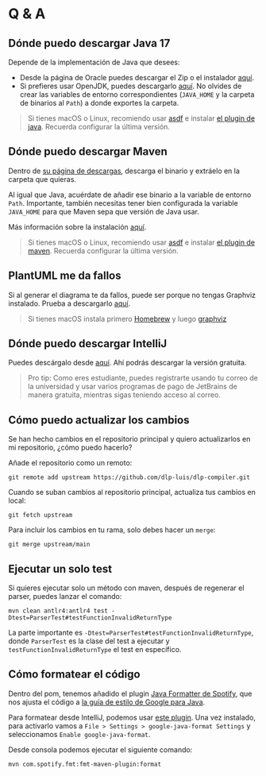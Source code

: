 # Q & A

## Dónde puedo descargar Java 17

Depende de la implementación de Java que desees:

- Desde la página de Oracle puedes descargar el Zip o el
  instalador [aquí](https://www.oracle.com/java/technologies/downloads/).
- Si prefieres usar OpenJDK, puedes descargarlo [aquí](https://jdk.java.net/17/). No olvides de crear las variables de
  entorno correspondientes (`JAVA_HOME` y la carpeta de binarios al `Path`) a donde exportes la carpeta.

> Si tienes macOS o Linux, recomiendo usar [asdf](https://github.com/asdf-vm/asdf) e instalar [el plugin de java](https://github.com/halcyon/asdf-java). Recuerda configurar la última versión.

## Dónde puedo descargar Maven

Dentro de [su página de descargas](https://maven.apache.org/download.cgi), descarga el binario y extráelo en la carpeta
que quieras.

Al igual que Java, acuérdate de añadir ese binario a la variable de entorno `Path`. Importante, también necesitas tener
bien configurada la variable `JAVA_HOME` para que Maven sepa que versión de Java usar.

Más información sobre la instalación [aquí](https://maven.apache.org/install.html).

> Si tienes macOS o Linux, recomiendo usar [asdf](https://github.com/asdf-vm/asdf) e instalar [el plugin de maven](https://github.com/halcyon/asdf-maven). Recuerda configurar la última versión.

## PlantUML me da fallos

Si al generar el diagrama te da fallos, puede ser porque no tengas Graphviz instalado. Prueba a
descargarlo [aquí](https://graphviz.org/download/).

> Si tienes macOS instala primero [Homebrew](https://brew.sh/) y luego [graphviz](https://formulae.brew.sh/formula/graphviz)

## Dónde puedo descargar IntelliJ

Puedes descárgalo desde [aquí](https://www.jetbrains.com/idea/download). Ahí podrás descargar la versión gratuita.

> Pro tip: Como eres estudiante, puedes registrarte usando tu correo de la universidad y usar varios programas de pago de JetBrains de manera gratuita, mientras sigas teniendo acceso al correo.

## Cómo puedo actualizar los cambios

Se han hecho cambios en el repositorio principal y quiero actualizarlos en mi repositorio, ¿cómo puedo hacerlo?

Añade el repositorio como un remoto:

```
git remote add upstream https://github.com/dlp-luis/dlp-compiler.git
```

Cuando se suban cambios al repositorio principal, actualiza tus cambios en local:

```
git fetch upstream
```

Para incluir los cambios en tu rama, solo debes hacer un `merge`:

```
git merge upstream/main
```

## Ejecutar un solo test

Si quieres ejecutar solo un método con maven, después de regenerar el parser, puedes lanzar el comando:

```
mvn clean antlr4:antlr4 test -Dtest=ParserTest#testFunctionInvalidReturnType
```

La parte importante es `-Dtest=ParserTest#testFunctionInvalidReturnType`, donde `ParserTest` es la clase del test a
ejecutar y `testFunctionInvalidReturnType` el test en específico.

## Cómo formatear el código

Dentro del pom, tenemos añadido el plugin [Java Formatter de Spotify](https://github.com/spotify/fmt-maven-plugin), que
nos ajusta el código a [la guía de estilo de Google para Java](https://google.github.io/styleguide/javaguide.html).

Para formatear desde IntelliJ, podemos usar [este plugin](https://plugins.jetbrains.com/plugin/8527-google-java-format).
Una vez instalado, para activarlo vamos a `File > Settings > google-java-format Settings` y
seleccionamos `Enable google-java-format`.

Desde consola podemos ejecutar el siguiente comando:

```
mvn com.spotify.fmt:fmt-maven-plugin:format
```
